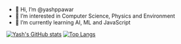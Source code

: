 - 👋 Hi, I’m @yashppawar
- 👀 I’m interested in Computer Science, Physics and Environment
- 🌱 I’m currently learning AI, ML and JavaScript
<!-- - 💞️ I’m looking to collaborate on ... 
- 📫 How to reach me ... -->

<!---
yashppawar/yashppawar is a ✨ special ✨ repository because its `README.md` (this file) appears on your GitHub profile.
You can click the Preview link to take a look at your changes.
--->

[![Yash's GitHub stats](https://github-readme-stats.vercel.app/api?username=yashppawar&hide=issues&show_icons=true&theme=darcula)](https://github.com/yashppawar)  [![Top Langs](https://github-readme-stats.vercel.app/api/top-langs/?username=yashppawar&layout=compact&theme=darcula)](https://github.com/yashppawar)


